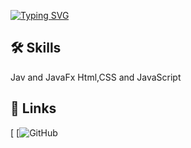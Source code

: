 [![Typing SVG](https://readme-typing-svg.demolab.com?font=Lobster&size=28&duration=4000&pause=500&color=0D38FF&background=A3A7A800&center=true&width=650&lines=Hi%2C+I'm+Mohamad+Rageh!+%F0%9F%91%8B;I'm+a+Third+year+Computer+Science+student+at+GUC)](https://git.io/typing-svg)

## 🛠 Skills
Jav and JavaFx
Html,CSS and JavaScript


## 🔗 Links
[![<svg xmlns="http://www.w3.org/2000/svg" height="1em" viewBox="0 0 448 512"><!--! Font Awesome Free 6.4.2 by @fontawesome - https://fontawesome.com License - https://fontawesome.com/license (Commercial License) Copyright 2023 Fonticons, Inc. --><path d="M416 32H31.9C14.3 32 0 46.5 0 64.3v383.4C0 465.5 14.3 480 31.9 480H416c17.6 0 32-14.5 32-32.3V64.3c0-17.8-14.4-32.3-32-32.3zM135.4 416H69V202.2h66.5V416zm-33.2-243c-21.3 0-38.5-17.3-38.5-38.5S80.9 96 102.2 96c21.2 0 38.5 17.3 38.5 38.5 0 21.3-17.2 38.5-38.5 38.5zm282.1 243h-66.4V312c0-24.8-.5-56.7-34.5-56.7-34.6 0-39.9 27-39.9 54.9V416h-66.4V202.2h63.7v29.2h.9c8.9-16.8 30.6-34.5 62.9-34.5 67.2 0 79.7 44.3 79.7 101.9V416z"/></svg>](https://www.linkedin.com/in/mohamad-rageh-7aa640263/)
[![GitHub](https://github.com/RagehM)

